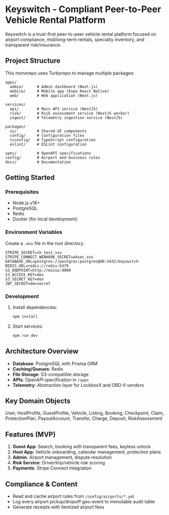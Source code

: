 




# Keyswitch - Compliant Peer-to-Peer Vehicle Rental Platform

Keyswitch is a trust-first peer-to-peer vehicle rental platform focused on airport compliance, mid/long-term rentals, specialty inventory, and transparent risk/insurance.

## Project Structure

This monorepo uses Turborepo to manage multiple packages:

```
apps/
  admin/      # Admin dashboard (Next.js)
  mobile/     # Mobile app (Expo React Native)
  web/        # Web application (Next.js)

services/
  api/        # Main API service (NestJS)
  risk/       # Risk assessment service (NestJS worker)
  ingest/     # Telemetry ingestion service (NestJS)

packages/
  ui/         # Shared UI components
  config/     # Configuration files
  tsconfig/   # TypeScript configuration
  eslint/     # ESLint configuration

spec/         # OpenAPI specifications
config/       # Airport and business rules
docs/         # Documentation
```

## Getting Started

### Prerequisites

- Node.js v18+
- PostgreSQL
- Redis
- Docker (for local development)

### Environment Variables

Create a `.env` file in the root directory:

```
STRIPE_SECRET=sk_test_xxx
STRIPE_CONNECT_WEBHOOK_SECRET=whsec_xxx
DATABASE_URL=postgres://postgres:postgres@db:5432/keyswitch
REDIS_URL=redis://redis:6379
S3_ENDPOINT=http://minio:9000
S3_ACCESS_KEY=dev
S3_SECRET_KEY=dev
JWT_SECRET=devsecret
```

### Development

1. Install dependencies:
   ```bash
   npm install
   ```

2. Start services:
   ```bash
   npm run dev
   ```

## Architecture Overview

- **Database**: PostgreSQL with Prisma ORM
- **Caching/Queues**: Redis
- **File Storage**: S3-compatible storage
- **APIs**: OpenAPI specification in `/spec`
- **Telemetry**: Abstraction layer for LockboxX and OBD-II vendors

## Key Domain Objects

User, HostProfile, GuestProfile, Vehicle, Listing, Booking, Checkpoint, Claim, ProtectionPlan, PayoutAccount, Transfer, Charge, Deposit, RiskAssessment

## Features (MVP)

1. **Guest App**: Search, booking with transparent fees, keyless unlock
2. **Host App**: Vehicle onboarding, calendar management, protection plans
3. **Admin**: Airport management, dispute resolution
4. **Risk Service**: Driver/trip/vehicle risk scoring
5. **Payments**: Stripe Connect integration

## Compliance & Content

- Read and cache airport rules from `/config/airports/*.yml`
- Log every airport pickup/dropoff geo-event to immutable audit table
- Generate receipts with itemized airport fees



